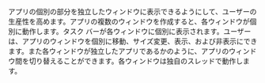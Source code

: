 ﻿アプリの個別の部分を独立したウィンドウに表示できるようにして、ユーザーの生産性を高めます。アプリの複数のウィンドウを作成すると、各ウィンドウが個別に動作します。タスク バーが各ウィンドウに個別に表示されます。ユーザーは、アプリのウィンドウを個別に移動、サイズ変更、表示、および非表示にできます。また各ウィンドウが独立したアプリであるかのように、アプリのウィンドウ間を切り替えることができます。各ウィンドウは独自のスレッドで動作します。